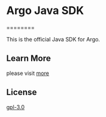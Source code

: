 
# Argo Java SDK

========

This is the official Java SDK for Argo.

## Learn More

please visit [more](https://docs.analysys.cn/ark/integration/sdk/java)


## License

[gpl-3.0](https://www.gnu.org/licenses/gpl-3.0.txt)

